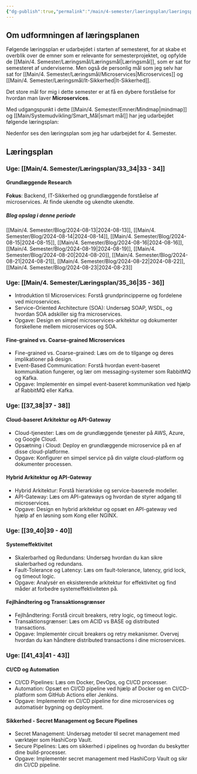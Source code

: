 ```yaml
---
{"dg-publish":true,"permalink":"/main/4-semester/laeringsplan/laeringsplan/","title":"Læringsplan","tags":["læringsmål","systemudvikling","projektarbejde","programmering"],"created":"2024-08-23T14:58:26.842+02:00"}
---
```



## Om udformningen af læringsplanen

Følgende læringsplan er udarbejdet i  starten af semesteret, for at skabe et
overblik over de emner som er relevante for semesterprojektet, og opfylde de
[[Main/4. Semester/Læringsmål/Læringsmål\|Læringsmål]], som er sat for semesteret af underviserne.
Men også de personlig mål som jeg selv har sat for [[Main/4. Semester/Læringsmål/Microservices\|Microservices]] og
[[Main/4. Semester/Læringsmål/It-Sikkerhed\|It-Sikkerhed]].

Det store mål for mig i dette semester er at få en dybere forståelse for
hvordan man laver **Microservices**.

Med udgangspunkt i dette [[Main/4. Semester/Emner/Mindmap\|mindmap]] og [[Main/Systemudvikling/Smart_Mål\|smart mål]] har jeg udarbejdet
følgende læringsplan:

Nedenfor ses den læringsplan som jeg har udarbejdet for 4. Semester.

## Læringsplan

### **Uge**: [[Main/4. Semester/Læringsplan/33_34\|33 - 34]]

#### Grundlæggende Research

**Fokus**: Backend, IT-Sikkerhed og grundlæggende forståelse af microservices.
At finde ukendte og ukendte ukendte.

##### Blog opslag i denne periode

[[Main/4. Semester/Blog/2024-08-13\|2024-08-13]], [[Main/4. Semester/Blog/2024-08-14\|2024-08-14]], [[Main/4. Semester/Blog/2024-08-15\|2024-08-15]], [[Main/4. Semester/Blog/2024-08-16\|2024-08-16]],
[[Main/4. Semester/Blog/2024-08-19\|2024-08-19]], [[Main/4. Semester/Blog/2024-08-20\|2024-08-20]], [[Main/4. Semester/Blog/2024-08-21\|2024-08-21]],
[[Main/4. Semester/Blog/2024-08-22\|2024-08-22]], [[Main/4. Semester/Blog/2024-08-23\|2024-08-23]]

### **Uge**: [[Main/4. Semester/Læringsplan/35_36\|35 - 36]]

- Introduktion til Microservices: Forstå grundprincipperne og fordelene ved
microservices.
- Service-Oriented Architecture (SOA): Undersøg SOAP, WSDL, og hvordan
SOA adskiller sig fra microservices.
- Opgave: Design en simpel microservices-arkitektur og dokumenter forskellene
mellem microservices og SOA.

#### Fine-grained vs. Coarse-grained Microservices

- Fine-grained vs. Coarse-grained: Læs om de to tilgange og deres implikationer
på design.
- Event-Based Communication: Forstå hvordan event-baseret kommunikation
fungerer, og lær om messaging-systemer som RabbitMQ og Kafka.
- Opgave: Implementér en simpel event-baseret kommunikation ved hjælp af
RabbitMQ eller Kafka.

### **Uge**: [[37_38\|37 - 38]]

#### Cloud-baseret Arkitektur og API-Gateway

- Cloud-tjenester: Læs om de grundlæggende tjenester på AWS, Azure, og
Google Cloud.
- Opsætning i Cloud: Deploy en grundlæggende microservice på en af disse
cloud-platforme.
- Opgave: Konfigurer en simpel service på din valgte cloud-platform og
dokumenter processen.

#### Hybrid Arkitektur og API-Gateway

- Hybrid Arkitektur: Forstå hierarkiske og service-baserede modeller.
- API-Gateway: Læs om API-gateways og hvordan de styrer adgang til microservices.
- Opgave: Design en hybrid arkitektur og opsæt en API-gateway ved hjælp af en løsning
som Kong eller NGINX.

### **Uge**: [[39_40\|39 - 40]]

#### Systemeffektivitet

- Skalerbarhed og Redundans: Undersøg hvordan du kan sikre skalerbarhed og redundans.
- Fault-Tolerance og Latency: Læs om fault-tolerance, latency, grid lock, og
timeout logic.
- Opgave: Analysér en eksisterende arkitektur for effektivitet og find måder
at forbedre systemeffektiviteten på.

#### Fejlhåndtering og Transaktionsgrænser

- Fejlhåndtering: Forstå circuit breakers, retry logic, og timeout logic.
- Transaktionsgrænser: Læs om ACID vs BASE og distributed transactions.
- Opgave: Implementér circuit breakers og retry mekanismer. Overvej hvordan du
kan håndtere distributed transactions i dine microservices.

### **Uge**: [[41_43\|41 - 43]]

#### CI/CD og Automation

- CI/CD Pipelines: Læs om Docker, DevOps, og CI/CD processer.
- Automation: Opsæt en CI/CD pipeline ved hjælp af Docker og en CI/CD-platform
som GitHub Actions eller Jenkins.
- Opgave: Implementér en CI/CD pipeline for dine microservices og automatisér
bygning og deployment.

#### Sikkerhed - Secret Management og Secure Pipelines

- Secret Management: Undersøg metoder til secret management med værktøjer som
HashiCorp Vault.
- Secure Pipelines: Læs om sikkerhed i pipelines og hvordan du beskytter dine build-processer.
- Opgave: Implementér secret management med HashiCorp Vault og sikr din CI/CD pipeline.
